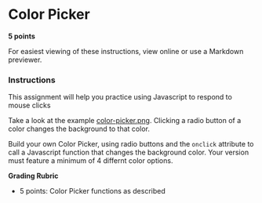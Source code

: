 # Color Picker

**5 points**

For easiest viewing of these instructions, view online or use a Markdown previewer.

### Instructions

This assignment will help you practice using Javascript to respond to mouse clicks

Take a look at the example [color-picker.png](color-picker.png). Clicking a radio button of a color changes the background to that color.

Build your own Color Picker, using radio buttons and the `onclick` attribute to call a Javascript function that changes the background color. Your version must feature a minimum of 4 differnt color options.

**Grading Rubric**

* 5 points: Color Picker functions as described 
 
